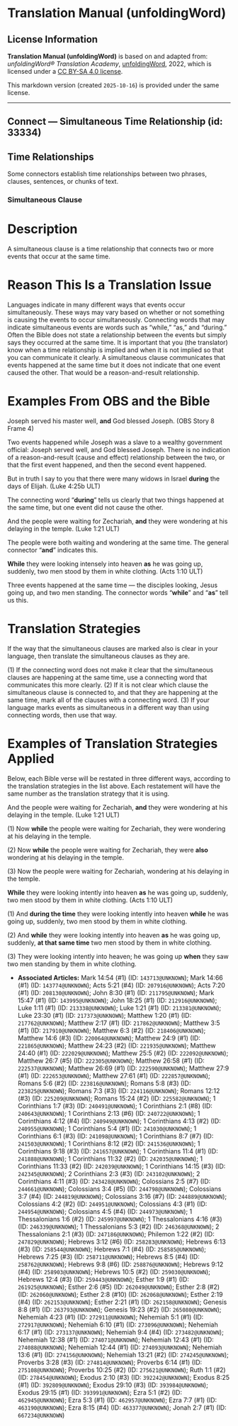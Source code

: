# Translation Manual (unfoldingWord)

## License Information

**Translation Manual (unfoldingWord)** is based on and adapted from: _unfoldingWord® Translation Academy_, [unfoldingWord](https://unfoldingword.org/utw), 2022, which is licensed under a [CC BY-SA 4.0 license](https://creativecommons.org/licenses/by-sa/4.0/legalcode.en).

This markdown version (created `2025-10-16`) is provided under the same license.



--------------------------------

## Connect — Simultaneous Time Relationship (id: 33334)

Time Relationships
------------------

Some connectors establish time relationships between two phrases, clauses, sentences, or chunks of text.

### Simultaneous Clause

Description
===========

A simultaneous clause is a time relationship that connects two or more events that occur at the same time.

Reason This Is a Translation Issue
==================================

Languages indicate in many different ways that events occur simultaneously. These ways may vary based on whether or not something is causing the events to occur simultaneously. Connecting words that may indicate simultaneous events are words such as “while,” “as,” and “during.” Often the Bible does not state a relationship between the events but simply says they occurred at the same time. It is important that you (the translator) know when a time relationship is implied and when it is not implied so that you can communicate it clearly. A simultaneous clause communicates that events happened at the same time but it does not indicate that one event caused the other. That would be a reason\-and\-result relationship.

Examples From OBS and the Bible
===============================

Joseph served his master well, **and** God blessed Joseph. (OBS Story 8 Frame 4\)

Two events happened while Joseph was a slave to a wealthy government official: Joseph served well, and God blessed Joseph. There is no indication of a reason\-and\-result (cause and effect) relationship between the two, or that the first event happened, and then the second event happened.

But in truth I say to you that there were many widows in Israel **during** the days of Elijah. (Luke 4:25b ULT)

The connecting word “**during**” tells us clearly that two things happened at the same time, but one event did not cause the other.

And the people were waiting for Zechariah, **and** they were wondering at his delaying in the temple. (Luke 1:21 ULT)

The people were both waiting and wondering at the same time. The general connector “**and**” indicates this.

**While** they were looking intensely into heaven **as** he was going up, suddenly, two men stood by them in white clothing. (Acts 1:10 ULT)

Three events happened at the same time — the disciples looking, Jesus going up, and two men standing. The connector words “**while**” and “**as**” tell us this.

Translation Strategies
======================

If the way that the simultaneous clauses are marked also is clear in your language, then translate the simultaneous clauses as they are.

(1\) If the connecting word does not make it clear that the simultaneous clauses are happening at the same time, use a connecting word that communicates this more clearly. (2\) If it is not clear which clause the simultaneous clause is connected to, and that they are happening at the same time, mark all of the clauses with a connecting word. (3\) If your language marks events as simultaneous in a different way than using connecting words, then use that way.

Examples of Translation Strategies Applied
==========================================

Below, each Bible verse will be restated in three different ways, according to the translation strategies in the list above. Each restatement will have the same number as the translation strategy that it is using.

And the people were waiting for Zechariah, **and** they were wondering at his delaying in the temple. (Luke 1:21 ULT)

(1\) Now **while** the people were waiting for Zechariah, they were wondering at his delaying in the temple.

(2\) Now **while** the people were waiting for Zechariah, they were **also** wondering at his delaying in the temple.

(3\) Now the people were waiting for Zechariah, wondering at his delaying in the temple.

**While** they were looking intently into heaven **as** he was going up, suddenly, two men stood by them in white clothing. (Acts 1:10 ULT)

(1\) And **during the time** they were looking intently into heaven **while** he was going up, suddenly, two men stood by them in white clothing.

(2\) And **while** they were looking intently into heaven **as** he was going up, suddenly, **at that same time** two men stood by them in white clothing.

(3\) They were looking intently into heaven; he was going up **when** they saw two men standing by them in white clothing.

* **Associated Articles:** Mark 14:54 (#1) (ID: `143713@UNKNOWN`); Mark 14:66 (#1) (ID: `143774@UNKNOWN`); Acts 5:21 (#4) (ID: `207916@UNKNOWN`); Acts 7:20 (#1) (ID: `208130@UNKNOWN`); John 8:30 (#1) (ID: `211795@UNKNOWN`); Mark 15:47 (#1) (ID: `143995@UNKNOWN`); John 18:25 (#1) (ID: `212916@UNKNOWN`); Luke 1:11 (#1) (ID: `213338@UNKNOWN`); Luke 1:21 (#1) (ID: `213381@UNKNOWN`); Luke 23:30 (#1) (ID: `217373@UNKNOWN`); Matthew 1:20 (#1) (ID: `217762@UNKNOWN`); Matthew 2:17 (#1) (ID: `217862@UNKNOWN`); Matthew 3:5 (#1) (ID: `217910@UNKNOWN`); Matthew 6:3 (#2) (ID: `218406@UNKNOWN`); Matthew 14:6 (#3) (ID: `220064@UNKNOWN`); Matthew 24:9 (#1) (ID: `221865@UNKNOWN`); Matthew 24:23 (#2) (ID: `221935@UNKNOWN`); Matthew 24:40 (#1) (ID: `222029@UNKNOWN`); Matthew 25:5 (#2) (ID: `222092@UNKNOWN`); Matthew 26:7 (#5) (ID: `222305@UNKNOWN`); Matthew 26:58 (#1) (ID: `222537@UNKNOWN`); Matthew 26:69 (#1) (ID: `222590@UNKNOWN`); Matthew 27:9 (#1) (ID: `222653@UNKNOWN`); Matthew 27:61 (#1) (ID: `222857@UNKNOWN`); Romans 5:6 (#2) (ID: `223816@UNKNOWN`); Romans 5:8 (#3) (ID: `223825@UNKNOWN`); Romans 7:3 (#3) (ID: `224116@UNKNOWN`); Romans 12:12 (#3) (ID: `225209@UNKNOWN`); Romans 15:24 (#2) (ID: `225582@UNKNOWN`); 1 Corinthians 1:7 (#3) (ID: `240491@UNKNOWN`); 1 Corinthians 2:1 (#8) (ID: `240643@UNKNOWN`); 1 Corinthians 2:13 (#6) (ID: `240722@UNKNOWN`); 1 Corinthians 4:12 (#4) (ID: `240949@UNKNOWN`); 1 Corinthians 4:13 (#2) (ID: `240955@UNKNOWN`); 1 Corinthians 5:4 (#1) (ID: `241030@UNKNOWN`); 1 Corinthians 6:1 (#3) (ID: `241098@UNKNOWN`); 1 Corinthians 8:7 (#7) (ID: `241503@UNKNOWN`); 1 Corinthians 8:12 (#2) (ID: `241536@UNKNOWN`); 1 Corinthians 9:18 (#3) (ID: `241657@UNKNOWN`); 1 Corinthians 11:4 (#1) (ID: `241888@UNKNOWN`); 1 Corinthians 11:32 (#2) (ID: `242035@UNKNOWN`); 1 Corinthians 11:33 (#2) (ID: `242039@UNKNOWN`); 1 Corinthians 14:15 (#3) (ID: `242345@UNKNOWN`); 2 Corinthians 2:3 (#3) (ID: `243102@UNKNOWN`); 2 Corinthians 4:11 (#3) (ID: `243428@UNKNOWN`); Colossians 2:5 (#7) (ID: `244661@UNKNOWN`); Colossians 3:4 (#5) (ID: `244798@UNKNOWN`); Colossians 3:7 (#4) (ID: `244819@UNKNOWN`); Colossians 3:16 (#7) (ID: `244889@UNKNOWN`); Colossians 4:2 (#2) (ID: `244951@UNKNOWN`); Colossians 4:3 (#1) (ID: `244954@UNKNOWN`); Colossians 4:5 (#4) (ID: `244973@UNKNOWN`); 1 Thessalonians 1:6 (#2) (ID: `245997@UNKNOWN`); 1 Thessalonians 4:16 (#3) (ID: `246339@UNKNOWN`); 1 Thessalonians 5:3 (#2) (ID: `246368@UNKNOWN`); 2 Thessalonians 2:1 (#3) (ID: `247186@UNKNOWN`); Philemon 1:22 (#2) (ID: `247829@UNKNOWN`); Hebrews 3:12 (#6) (ID: `258283@UNKNOWN`); Hebrews 6:13 (#3) (ID: `258544@UNKNOWN`); Hebrews 7:1 (#4) (ID: `258585@UNKNOWN`); Hebrews 7:25 (#3) (ID: `258711@UNKNOWN`); Hebrews 8:5 (#4) (ID: `258762@UNKNOWN`); Hebrews 9:8 (#6) (ID: `258876@UNKNOWN`); Hebrews 9:12 (#4) (ID: `258903@UNKNOWN`); Hebrews 10:5 (#2) (ID: `259030@UNKNOWN`); Hebrews 12:4 (#3) (ID: `259443@UNKNOWN`); Esther 1:9 (#1) (ID: `261925@UNKNOWN`); Esther 2:6 (#5) (ID: `262049@UNKNOWN`); Esther 2:8 (#2) (ID: `262060@UNKNOWN`); Esther 2:8 (#10) (ID: `262068@UNKNOWN`); Esther 2:19 (#4) (ID: `262153@UNKNOWN`); Esther 2:21 (#1) (ID: `262158@UNKNOWN`); Genesis 8:8 (#1) (ID: `263793@UNKNOWN`); Genesis 19:23 (#2) (ID: `265080@UNKNOWN`); Nehemiah 4:23 (#1) (ID: `272911@UNKNOWN`); Nehemiah 5:1 (#1) (ID: `272917@UNKNOWN`); Nehemiah 6:10 (#1) (ID: `273096@UNKNOWN`); Nehemiah 6:17 (#1) (ID: `273137@UNKNOWN`); Nehemiah 9:4 (#4) (ID: `273482@UNKNOWN`); Nehemiah 12:38 (#1) (ID: `274071@UNKNOWN`); Nehemiah 12:43 (#1) (ID: `274088@UNKNOWN`); Nehemiah 12:44 (#1) (ID: `274093@UNKNOWN`); Nehemiah 13:6 (#1) (ID: `274156@UNKNOWN`); Nehemiah 13:21 (#2) (ID: `274245@UNKNOWN`); Proverbs 3:28 (#3) (ID: `274814@UNKNOWN`); Proverbs 6:14 (#1) (ID: `275108@UNKNOWN`); Proverbs 10:25 (#2) (ID: `275621@UNKNOWN`); Ruth 1:1 (#2) (ID: `278454@UNKNOWN`); Exodus 2:10 (#3) (ID: `392242@UNKNOWN`); Exodus 8:25 (#1) (ID: `392809@UNKNOWN`); Exodus 29:10 (#3) (ID: `393984@UNKNOWN`); Exodus 29:15 (#1) (ID: `393991@UNKNOWN`); Ezra 5:1 (#2) (ID: `462945@UNKNOWN`); Ezra 5:3 (#1) (ID: `462957@UNKNOWN`); Ezra 7:7 (#1) (ID: `463190@UNKNOWN`); Ezra 8:15 (#4) (ID: `463377@UNKNOWN`); Jonah 2:7 (#1) (ID: `667234@UNKNOWN`)

